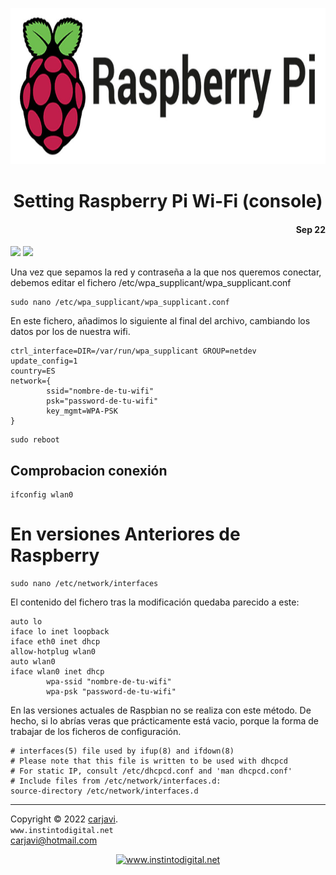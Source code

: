 <p align="center"><img src="https://raw.githubusercontent.com/carjavi/raspberry-pi-code/master/img/raspberry_pi.jpg" height="250" alt=" " /></p>
<h1 align="center">Setting Raspberry Pi Wi-Fi (console)</h1> 
<h4 align="right">Sep 22</h4>

<img src="https://img.shields.io/badge/OS%20-Raspbian%20GNU%2FLinux%2011%20(bulleye)-yellowgreen">
<img src="https://img.shields.io/badge/Hardware-Raspberry%20ver%204-red">


Una vez que sepamos la red y contraseña a la que nos queremos conectar, debemos editar el fichero /etc/wpa_supplicant/wpa_supplicant.conf
```
sudo nano /etc/wpa_supplicant/wpa_supplicant.conf
```
En este fichero, añadimos lo siguiente al final del archivo, cambiando los datos por los de nuestra wifi.
```
ctrl_interface=DIR=/var/run/wpa_supplicant GROUP=netdev
update_config=1
country=ES
network={
        ssid="nombre-de-tu-wifi"
        psk="password-de-tu-wifi"
        key_mgmt=WPA-PSK
}
```
```
sudo reboot
```
## Comprobacion conexión 
```
ifconfig wlan0
```

# En versiones Anteriores de Raspberry
```
sudo nano /etc/network/interfaces
```
El contenido del fichero tras la modificación quedaba parecido a este:
```
auto lo
iface lo inet loopback
iface eth0 inet dhcp
allow-hotplug wlan0
auto wlan0
iface wlan0 inet dhcp
        wpa-ssid "nombre-de-tu-wifi"
        wpa-psk "password-de-tu-wifi"
```
En las versiones actuales de Raspbian no se realiza con este método. De hecho, si lo abrías veras que prácticamente está vacio, porque la forma de trabajar de los ficheros de configuración.
```
# interfaces(5) file used by ifup(8) and ifdown(8)
# Please note that this file is written to be used with dhcpcd
# For static IP, consult /etc/dhcpcd.conf and 'man dhcpcd.conf'
# Include files from /etc/network/interfaces.d:
source-directory /etc/network/interfaces.d
```



---
Copyright &copy; 2022 [carjavi](https://github.com/carjavi). <br>
```www.instintodigital.net``` <br>
carjavi@hotmail.com <br>
<p align="center">
    <a href="https://instintodigital.net/" target="_blank"><img src="https://raw.githubusercontent.com/carjavi/raspberry-pi-code/master/img/developer.png" height="100" alt="www.instintodigital.net"></a>
</p>

